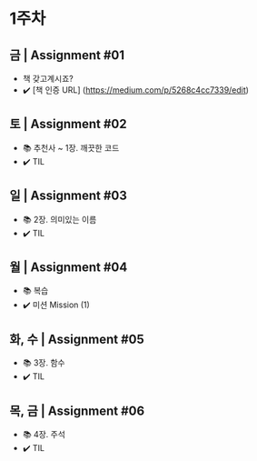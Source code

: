 # 1주차

## 금 | Assignment #01 

*  책 갖고계시죠?
*  ✔️ [책 인증 URL] (https://medium.com/p/5268c4cc7339/edit)

## 토 | Assignment #02

*  📚 추천사 ~ 1장. 깨끗한 코드
*  ✔️ TIL

## 일 | Assignment #03

*  📚 2장. 의미있는 이름
*  ✔️ TIL

## 월 | Assignment #04

*  📚 복습
*  ✔️ 미션 Mission (1)

## 화, 수 | Assignment #05

*  📚 3장. 함수
*  ✔️ TIL

## 목, 금 | Assignment #06

*  📚 4장. 주석
*  ✔️ TIL
